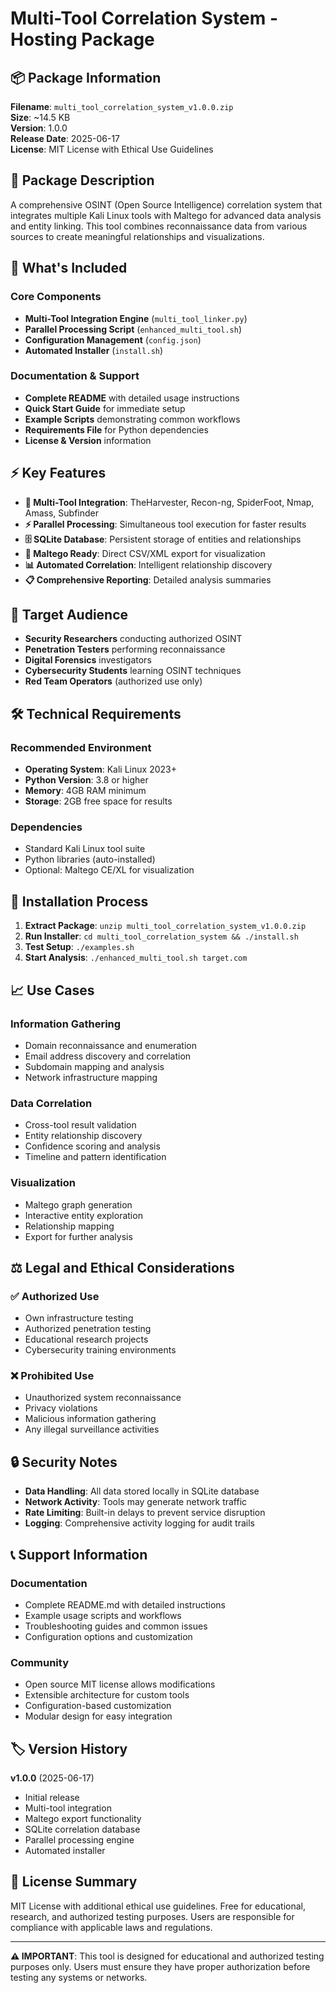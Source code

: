 # Multi-Tool Correlation System - Hosting Package

## 📦 Package Information

**Filename**: `multi_tool_correlation_system_v1.0.0.zip`  
**Size**: ~14.5 KB  
**Version**: 1.0.0  
**Release Date**: 2025-06-17  
**License**: MIT License with Ethical Use Guidelines  

## 🎯 Package Description

A comprehensive OSINT (Open Source Intelligence) correlation system that integrates multiple Kali Linux tools with Maltego for advanced data analysis and entity linking. This tool combines reconnaissance data from various sources to create meaningful relationships and visualizations.

## 🔧 What's Included

### Core Components
- **Multi-Tool Integration Engine** (`multi_tool_linker.py`)
- **Parallel Processing Script** (`enhanced_multi_tool.sh`)
- **Configuration Management** (`config.json`)
- **Automated Installer** (`install.sh`)

### Documentation & Support
- **Complete README** with detailed usage instructions
- **Quick Start Guide** for immediate setup
- **Example Scripts** demonstrating common workflows
- **Requirements File** for Python dependencies
- **License & Version** information

## ⚡ Key Features

- **🔄 Multi-Tool Integration**: TheHarvester, Recon-ng, SpiderFoot, Nmap, Amass, Subfinder
- **⚡ Parallel Processing**: Simultaneous tool execution for faster results
- **🗄️ SQLite Database**: Persistent storage of entities and relationships
- **🎨 Maltego Ready**: Direct CSV/XML export for visualization
- **📊 Automated Correlation**: Intelligent relationship discovery
- **📋 Comprehensive Reporting**: Detailed analysis summaries

## 🎯 Target Audience

- **Security Researchers** conducting authorized OSINT
- **Penetration Testers** performing reconnaissance
- **Digital Forensics** investigators
- **Cybersecurity Students** learning OSINT techniques
- **Red Team Operators** (authorized use only)

## 🛠️ Technical Requirements

### Recommended Environment
- **Operating System**: Kali Linux 2023+
- **Python Version**: 3.8 or higher
- **Memory**: 4GB RAM minimum
- **Storage**: 2GB free space for results

### Dependencies
- Standard Kali Linux tool suite
- Python libraries (auto-installed)
- Optional: Maltego CE/XL for visualization

## 🚀 Installation Process

1. **Extract Package**: `unzip multi_tool_correlation_system_v1.0.0.zip`
2. **Run Installer**: `cd multi_tool_correlation_system && ./install.sh`
3. **Test Setup**: `./examples.sh`
4. **Start Analysis**: `./enhanced_multi_tool.sh target.com`

## 📈 Use Cases

### Information Gathering
- Domain reconnaissance and enumeration
- Email address discovery and correlation
- Subdomain mapping and analysis
- Network infrastructure mapping

### Data Correlation
- Cross-tool result validation
- Entity relationship discovery
- Confidence scoring and analysis
- Timeline and pattern identification

### Visualization
- Maltego graph generation
- Interactive entity exploration
- Relationship mapping
- Export for further analysis

## ⚖️ Legal and Ethical Considerations

### ✅ Authorized Use
- Own infrastructure testing
- Authorized penetration testing
- Educational research projects
- Cybersecurity training environments

### ❌ Prohibited Use
- Unauthorized system reconnaissance
- Privacy violations
- Malicious information gathering
- Any illegal surveillance activities

## 🔒 Security Notes

- **Data Handling**: All data stored locally in SQLite database
- **Network Activity**: Tools may generate network traffic
- **Rate Limiting**: Built-in delays to prevent service disruption
- **Logging**: Comprehensive activity logging for audit trails

## 📞 Support Information

### Documentation
- Complete README.md with detailed instructions
- Example usage scripts and workflows
- Troubleshooting guides and common issues
- Configuration options and customization

### Community
- Open source MIT license allows modifications
- Extensible architecture for custom tools
- Configuration-based customization
- Modular design for easy integration

## 🏷️ Version History

**v1.0.0** (2025-06-17)
- Initial release
- Multi-tool integration
- Maltego export functionality
- SQLite correlation database
- Parallel processing engine
- Automated installer

## 📄 License Summary

MIT License with additional ethical use guidelines. Free for educational, research, and authorized testing purposes. Users are responsible for compliance with applicable laws and regulations.

---

**⚠️ IMPORTANT**: This tool is designed for educational and authorized testing purposes only. Users must ensure they have proper authorization before testing any systems or networks.

